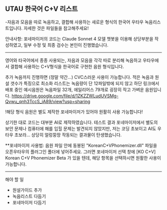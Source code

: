 ## UTAU 한국어 C+V 리스트
-자음과 모음을 따로 녹음하고, 결합해 사용하는 새로운 형식의 한국어 우타우 녹음리스트입니다. 자세한 것은 파일들을 참고해주세요!

안내사항: 포네마이저의 코드는 Claude Sonnet 4 모델 챗봇을 이용해 상당부분을 작성하였고, 일부 수정 및 최종 검수는 본인이 진행했습니다.

---

영어와 타국어에서 종종 사용되는, 자음과 모음을 각각 따로 분리해 녹음하고 우타우에서 결합해 사용하는 C+V형식을 한국어로 구현한 음원 형식입니다.

추가 녹음까지 진행하면 (정말 약간...) CVC스러운 사용이 가능합니다. 적은 녹음과 원설 갯수가 특징으로 최소화 리스트는 녹음량이 단 12파일밖에 되지 않고 하단 링크에서 배포 중인 예시음원은 녹음파일 32개, 에일리어스 79개로 굉장히 작고 가벼운 음원입니다.
https://drive.google.com/file/d/1ZKZZWLudUVSMg-Qvwu_qnh3TccS_iA89/view?usp=sharing

!해당 형식 음원은 별도 제작한 포네마이저가 있어야 원활히 사용 가능합니다!

상기한 대로 코드는 대부분 AI로 제작하였습니다. 테스트 결과 포네마이저에서 별도의 보안 문제나 컴퓨터에 해를 입힐 문제는 발견되지 않았지만, 저는 코딩 초보이고 AI도 우타우 초보라... 상당히 얼렁뚱땅 작동되는 결과물이 탄생했습니다. 

**포네마이저 사용법: 음원 파일 안에 동봉된 "KoreanC+VPhonemizer.dll" 파일을 오픈우타우의 플러그인 폴더에 넣어주세요. 그러면 포네마이저 선택 창에 [KO C+V] Korean C+V Phonemizer Beta 가 있을 텐데, 해당 항목을 선택하시면 원활한 사용이 가능합니다.

---
해야 할 일
+ 원설가이드 추가
+ 녹음리스트 다듬기
+ 포네마이저 다듬기
